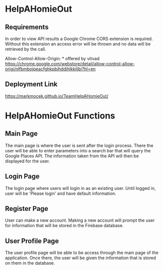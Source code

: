 # HelpAHomieOut

## Requirements
In order to view API results a Google Chrome CORS extension is required. Without this extension an access error will be thrown and no data will be retrieved by the call.

Allow-Control-Allow-Origin: * offered by vitvad
https://chrome.google.com/webstore/detail/allow-control-allow-origi/nlfbmbojpeacfghkpbjhddihlkkiljbi?hl=en

## Deployment Link
https://markmocek.github.io/TeamHelpAHomieOut/

# HelpAHomieOut Functions

## Main Page

The main page is where the user is sent after the login process. There the user will be able to enter parameters into a search bar that will query the Google Places API. The information taken from the API will then be displayed for the user.

## Login Page

The login page where users will login in as an existing user. Until logged in, user will be 'Please login' and have default information.

## Register Page

User can make a new account. Making a new account will prompt the user for information that will be stored in the Firebase database.

## User Profile Page

The user profile page will be able to be access through the main page of the application. Once there, the user will be given the information that is stored on them in the database.